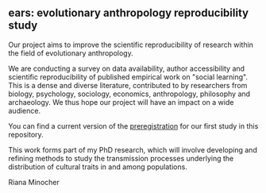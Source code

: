 ## ears: evolutionary anthropology reproducibility study

Our project aims to improve the scientific reproducibility of research within the field of evolutionary anthropology. 

We are conducting a survey on data availability, author accessibility and scientific reproducibility of published empirical work on "social learning". This is a dense and diverse literature, contributed to by researchers from biology, psychology, sociology, economics, anthropology, philosophy and archaeology. We thus hope our project will have an impact on a wide audience. 

You can find a current version of the [preregistration](./docs/reproducibility-study-outline.pdf) for our first study in this repository.

This work forms part of my PhD research, which will involve developing and refining methods to study the transmission processes underlying the distribution of cultural traits in and among populations. 

Riana Minocher
